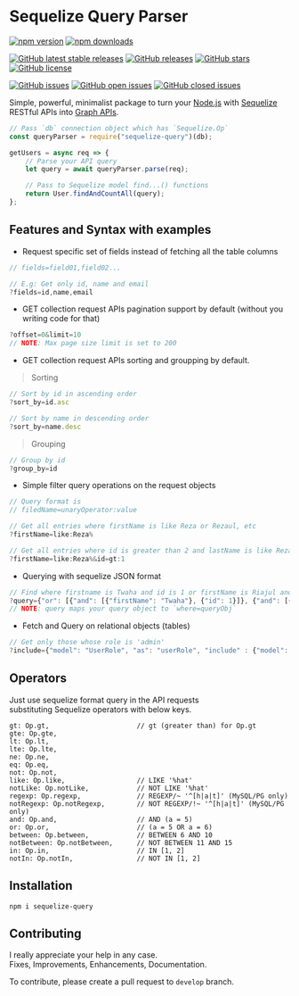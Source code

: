 # Sequelize Query Parser

[![npm version](https://badgen.net/npm/v/sequelize-query)](https://www.npmjs.com/package/sequelize-query)
[![npm downloads](https://badgen.net/npm/dw/sequelize-query)](https://www.npmjs.com/package/sequelize-query)

[![GitHub latest stable releases](https://badgen.net/github/release/tmukammel/sequelize-query-parser/stable)](https://github.com/tmukammel/sequelize-query-parser/releases/latest)
[![GitHub releases](https://badgen.net/github/releases/tmukammel/sequelize-query-parser)](https://github.com/tmukammel/sequelize-query-parser/releases)
[![GitHub stars](https://badgen.net/github/stars/tmukammel/sequelize-query-parser)](https://github.com/tmukammel/sequelize-query-parser/stargazers)
[![GitHub license](https://badgen.net/github/license/tmukammel/sequelize-query-parser)](https://github.com/tmukammel/sequelize-query-parser/blob/develop/LICENSE)

[![GitHub issues](https://badgen.net/github/issues/tmukammel/sequelize-query-parser)](https://github.com/tmukammel/sequelize-query-parser/issues)
[![GitHub open issues](https://badgen.net/github/open-issues/tmukammel/sequelize-query-parser)](https://github.com/tmukammel/sequelize-query-parser/issues?q=is%3Aissue+is%3Aopen+)
[![GitHub closed issues](https://badgen.net/github/closed-issues/tmukammel/sequelize-query-parser)](https://github.com/tmukammel/sequelize-query-parser/issues?q=is%3Aissue+is%3Aclosed+)

<!-- [![GitHub version](https://badge.fury.io/gh/tmukammel%2Fsequelize-query-parser)](https://badge.fury.io/gh/tmukammel%2Fsequelize-query-parser) -->

Simple, powerful, minimalist package to turn your [Node.js](https://nodejs.org) with [Sequelize](http://sequelize.org) RESTful APIs into [Graph APIs](https://zapier.com/engineering/graph-apis/).

```js
// Pass `db` connection object which has `Sequelize.Op`
const queryParser = require("sequelize-query")(db);

getUsers = async req => {
    // Parse your API query
    let query = await queryParser.parse(req);

    // Pass to Sequelize model find...() functions
    return User.findAndCountAll(query);
};
```

## Features and Syntax with examples

- Request specific set of fields instead of fetching all the table columns
```js
// fields=field01,field02...

// E.g: Get only id, name and email
?fields=id,name,email
```

- GET collection request APIs pagination support by default (without you writing code for that)
```js
?offset=0&limit=10
// NOTE: Max page size limit is set to 200
```

- GET collection request APIs sorting and groupping by default.
> Sorting
```js
// Sort by id in ascending order
?sort_by=id.asc

// Sort by name in descending order
?sort_by=name.desc
```

> Grouping
```js
// Group by id
?group_by=id
```

- Simple filter query operations on the request objects
```js
// Query format is
// filedName=unaryOperator:value

// Get all entries where firstName is like Reza or Rezaul, etc
?firstName=like:Reza%

// Get all entries where id is greater than 2 and lastName is like Reza%
?firstName=like:Reza%&id=gt:1
```

- Querying with sequelize JSON format
```js
// Find where firstname is Twaha and id is 1 or firstName is Riajul and id is 2
?query={"or": [{"and": [{"firstName": "Twaha"}, {"id": 1}]}, {"and": [{"firstName": "Riajul"}, {"id": 2}]}]}
// NOTE: query maps your query object to `where=queryObj`
```

- Fetch and Query on relational objects (tables)
```js
// Get only those whose role is 'admin'
?include={"model": "UserRole", "as": "userRole", "include" : {"model": "Role", "as" : "role", "required": 1, "where": {"name": "admin"} }}
```

## Operators

Just use sequelize format query in the API requests  
substituting Sequelize operators with below keys.

```
gt: Op.gt,                      // gt (greater than) for Op.gt
gte: Op.gte,
lt: Op.lt,
lte: Op.lte,
ne: Op.ne,
eq: Op.eq,
not: Op.not,
like: Op.like,                  // LIKE '%hat'
notLike: Op.notLike,            // NOT LIKE '%hat'
regexp: Op.regexp,              // REGEXP/~ '^[h|a|t]' (MySQL/PG only)
notRegexp: Op.notRegexp,        // NOT REGEXP/!~ '^[h|a|t]' (MySQL/PG only)
and: Op.and,                    // AND (a = 5)
or: Op.or,                      // (a = 5 OR a = 6)
between: Op.between,            // BETWEEN 6 AND 10
notBetween: Op.notBetween,      // NOT BETWEEN 11 AND 15
in: Op.in,                      // IN [1, 2]
notIn: Op.notIn,                // NOT IN [1, 2]
```
## Installation

```
npm i sequelize-query
```

## Contributing

I really appreciate your help in any case.  
Fixes, Improvements, Enhancements, Documentation.

To contribute, please create a pull request to `develop` branch.
